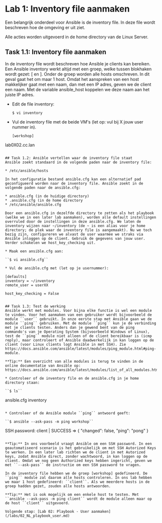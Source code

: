 # Lab 1: Inventory file aanmaken
Een belangrijk onderdeel voor Ansible is de inventory file. In deze file wordt beschreven hoe de omgeving er uit ziet.

Alle acties worden uitgevoerd in de home directory van de Linux Server.

## Task 1.1: Inventory file aanmaken
In de inventory file wordt beschreven hoe Ansible je clients kan bereiken. Een Ansible inventory werkt altijd met een groep, welke tussen blokhaken wordt gezet: [ en ]. Onder de groep worden alle hosts omschreven. In dit geval gaat het om maar 1 host. Omdat het aanspreken van een host makkelijker gaat met een naam, dan met een IP adres, geven we de client een naam. Met de variable ansible_host koppelen we deze naam aan het juiste IP adres.

* Edit de file inventory:

  ``$ vi inventory``

* Vul de inventory file met de beide VM's (let op: vul bij X jouw user nummer in).

  ```
  [workshop]
lab0X02.cc.lan

  ```

## Task 1.2: Ansible vertellen waar de inventory file staat
Ansible zoekt standaard in de volgende paden naar de inventory file:

* /etc/ansible/hosts
  
In het configuratie bestand ansible.cfg kan een alternatief pad geconfigueerd worden naar de inventory file. Ansible zoekt in de volgende paden naar de ansible.cfg:

* ansible.cfg (in de huidige directory)
* .ansible.cfg (in de home directory
* /etc/ansible/ansible.cfg

Door een ansible.cfg in dezelfde directory te zetten als het playbook (welke we in een later lab aanmaken), worden alle default instellingen overruled door de instellingen in deze ansible.cfg. We laten de inventory wijzen naar ~/inventory (de ~ is een alias voor je home directory; de plek waar de inventory file is aangemaakt). Nu we toch bezig zijn, configureren we alvast de user waarmee we straks via Ansible inloggen op de client. Gebruik de gegevens van jouw user. Verder schakelen we host_key_checking uit. 

* Maak een ansible.cfg aan:

  ``$ vi ansible.cfg``

* Vul de ansible.cfg met (let op je usernummer):
  
  [defaults]
  inventory = ~/inventory
  remote_user = userXX

  host_key_checking = False
  

## Task 1.3: Test de werking
Ansible werkt met modules. Voor bijna elke functie is wel een module te vinden. Voor het aanmaken van een gebruiker wordt bijvoorbeeld de module ``user`` gebruikt. In onze eerste stap met Ansible gaan we de module ``ping`` gebruiken. Met de module ``ping`` kun je de verbinding met je clients testen. Anders dan je gewend bent van de ping commando's van je Operating System (bijvoorbeeld Windows of Linux), test de ``ping`` module niet alleen of de client bereikbaar is (icmp reply), maar controleert of Ansible daadwerkelijk in kan loggen op de client (voor Linux clients logt Ansible in met SSH). Zie https://docs.ansible.com/ansible/latest/modules/ping_module.html#ping-module.

**Tip:** Een overzicht van alle modules is terug te vinden in de online documentatie van Ansible op: https://docs.ansible.com/ansible/latest/modules/list_of_all_modules.html.

* Controleer of de inventory file en de ansible.cfg in je home directory staan:

  ``$ ls``

  ```
  ansible.cfg  inventory
  ```
  
* Controleer of de Ansible module ``ping`` antwoord geeft:

  ``$ ansible --ask-pass -m ping workshop``

  ```
  SSH password:
  client | SUCCESS => {
      "changed": false,
      "ping": "pong"
  }
  ```
  
**Tip:** In ons voorbeeld vraagt Ansible om een SSH password. In een geautomatiseerd scenario is het gebruikelijk om met SSH Autorized Keys te werken. In een later lab richten we de client in met Autorized keys, zodat Ansible direct, zonder wachtwoord, in kan loggen op de client. Omdat we nog geen Authorized keys hebben ingericht, geven we met ``--ask-pass`` de instructie om een SSH password te vragen.

In de inventory file hebben we de groep [workshop] gedefineerd. De ``ping`` module zal daarom alle hosts controleren. In ons lab hebben we maar 1 host gedefineerd: ``client``. Als we meerdere hosts in de groep hadden gezet, zouden alle hosts antwoorden. 

**Tip:** Het is ook mogelijk om een enkele host te testen. Met ``ansible --ask-pass -m ping client`` wordt de module alleen maar op de host ``client`` uitgevoerd.

Volgende stap: [Lab 02: Playbook - User aanmaken](/labs/02_NL_playbook_user.md)
